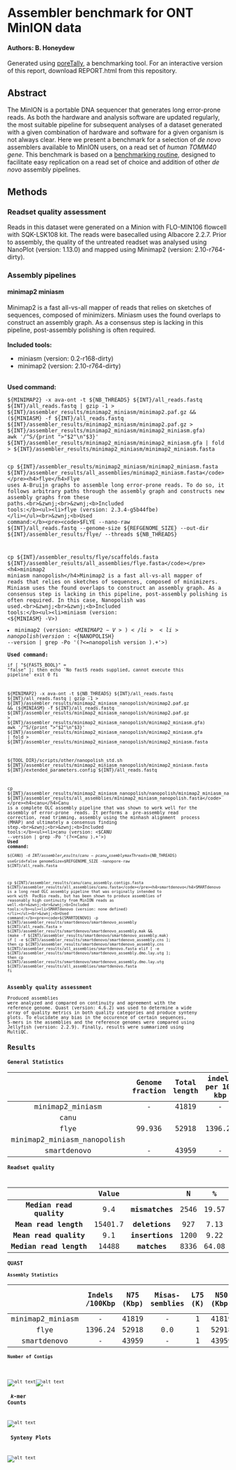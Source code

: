 # Assembler benchmark for ONT MinION data
#### Authors: B. Honeydew
Generated using [poreTally](https://github.com/cvdelannoy/poreTally), a benchmarking tool. For an interactive version of this report, download REPORT.html from this repository.

<h2>Abstract</h2>The MinION is a portable DNA sequencer that generates long error-prone reads. As both the hardware and analysis software are updated regularly, the most suitable pipeline for subsequent analyses of a dataset generated with a given combination of hardware and software for a given organism is not always clear. Here we present a benchmark for a selection of <i>de novo</i> assemblers available to MinION users, on a read set of <i>human TOMM40 gene</i>. This benchmark is based on a <a href=\>benchmarking routine</a>, designed to facilitate easy replication on a read set of choice and addition of other <i>de novo</i> assembly pipelines.<h2>Methods</h2><h3>Readset quality assessment</h3>Reads in this dataset were generated on a Minion with FLO-MIN106 flowcell with SQK-LSK108 kit. The reads were basecalled using Albacore 2.2.7. Prior to assembly, the quality of the untreated readset was analysed using NanoPlot (version: 1.13.0) and mapped using Minimap2 (version: 2.10-r764-dirty).<h3>Assembly pipelines</h3><h4>minimap2 miniasm</h4>Minimap2 is a fast all-vs-all mapper of reads that relies on sketches of sequences, composed of minimizers. Miniasm uses the found overlaps to construct an assembly graph. As a consensus step is lacking in this pipeline, post-assembly polishing is often required.<br>&zwnj;<br>&zwnj;<b>Included tools:</b><ul><li>miniasm (version: 0.2-r168-dirty) </li><li>minimap2 (version: 2.10-r764-dirty) </li></ul><br>&zwnj;<b>Used command:</b><pre><code>${MINIMAP2} -x ava-ont -t ${NB_THREADS} ${INT}/all_reads.fastq ${INT}/all_reads.fastq | gzip -1 > ${INT}/assembler_results/minimap2_miniasm/minimap2.paf.gz && (${MINIASM} -f ${INT}/all_reads.fastq ${INT}/assembler_results/minimap2_miniasm/minimap2.paf.gz > ${INT}/assembler_results/minimap2_miniasm/minimap2_miniasm.gfa)
awk '/^S/{print ">"$2"\n"$3}' ${INT}/assembler_results/minimap2_miniasm/minimap2_miniasm.gfa | fold > ${INT}/assembler_results/minimap2_miniasm/minimap2_miniasm.fasta

cp ${INT}/assembler_results/minimap2_miniasm/minimap2_miniasm.fasta ${INT}/assembler_results/all_assemblies/minimap2_miniasm.fasta</code></pre><h4>flye</h4>Flye uses A-Bruijn graphs to assemble long error-prone reads. To do so, it follows arbitrary paths through the assembly graph and constructs new assembly graphs from these paths.<br>&zwnj;<br>&zwnj;<b>Included tools:</b><ul><li>flye (version: 2.3.4-g5b44fbe) </li></ul><br>&zwnj;<b>Used command:</b><pre><code>$FLYE --nano-raw ${INT}/all_reads.fastq --genome-size ${REFGENOME_SIZE} --out-dir ${INT}/assembler_results/flye/ --threads ${NB_THREADS}

cp ${INT}/assembler_results/flye/scaffolds.fasta ${INT}/assembler_results/all_assemblies/flye.fasta</code></pre><h4>minimap2 miniasm nanopolish</h4>Minimap2 is a fast all-vs-all mapper of reads that relies on sketches of sequences, composed of minimizers. Miniasm uses the found overlaps to construct an assembly graph. As a consensus step is lacking in this pipeline, post-assembly polishing is often required. In this case, Nanopolish was used.<br>&zwnj;<br>&zwnj;<b>Included tools:</b><ul><li>miniasm (version: <${MINIASM} -V>) </li><li>minimap2 (version: <${MINIMAP2} -V>) </li><li>nanopolish (version: <${NANOPOLISH} --version | grep -Po '(?<=nanopolish version ).+'>) </li></ul><br>&zwnj;<b>Used command:</b><pre><code>if [ "${FAST5_BOOL}" = "false"  ]; then
	echo 'No fast5 reads supplied, cannot execute this pipeline'
	exit 0
fi

${MINIMAP2} -x ava-ont -t ${NB_THREADS} ${INT}/all_reads.fastq ${INT}/all_reads.fastq | gzip -1 > ${INT}/assembler_results/minimap2_miniasm_nanopolish/minimap2.paf.gz && (${MINIASM} -f ${INT}/all_reads.fastq ${INT}/assembler_results/minimap2_miniasm_nanopolish/minimap2.paf.gz > ${INT}/assembler_results/minimap2_miniasm_nanopolish/minimap2_miniasm.gfa)
awk '/^S/{print ">"$2"\n"$3}' ${INT}/assembler_results/minimap2_miniasm_nanopolish/minimap2_miniasm.gfa | fold > ${INT}/assembler_results/minimap2_miniasm_nanopolish/minimap2_miniasm.fasta

${TOOL_DIR}/scripts/other/nanopolish_std.sh ${INT}/assembler_results/minimap2_miniasm_nanopolish/minimap2_miniasm.fasta ${INT}/extended_parameters.config ${INT}/all_reads.fastq

cp ${INT}/assembler_results/minimap2_miniasm_nanopolish/nanopolish/minimap2_miniasm_nanopolish.fasta ${INT}/assembler_results/all_assemblies/minimap2_miniasm_nanopolish.fasta</code></pre><h4>canu</h4>Canu is a complete OLC assembly pipeline that was shown to work well for the assembly of error-prone  reads. It performs a  pre-assembly read correction, read trimming, assembly using the minhash alignment  process (MHAP) and ultimately a consensus finding step.<br>&zwnj;<br>&zwnj;<b>Included tools:</b><ul><li>canu (version: <$CANU --version | grep -Po '(?<=Canu ).+'>) </li></ul><br>&zwnj;<b>Used command:</b><pre><code>${CANU} -d ${INT}/assembler_results/canu -p canu_assembly maxThreads=${NB_THREADS} useGrid=false genomeSize=$REFGENOME_SIZE -nanopore-raw ${INT}/all_reads.fasta

cp ${INT}/assembler_results/canu/canu_assembly.contigs.fasta ${INT}/assembler_results/all_assemblies/canu.fasta</code></pre><h4>smartdenovo</h4>SMARTdenovo is a long read OLC assembly pipeline that was originally intended to work with  PacBio reads, but has been shown to produce assemblies of reasonably high continuity from MinION reads as well.<br>&zwnj;<br>&zwnj;<b>Included tools:</b><ul><li>SMARTdenovo (version: none defined) </li></ul><br>&zwnj;<b>Used command:</b><pre><code>${SMARTDENOVO} -p ${INT}/assembler_results/smartdenovo/smartdenovo_assembly ${INT}/all_reads.fasta > ${INT}/assembler_results/smartdenovo/smartdenovo_assembly.mak && (make -f ${INT}/assembler_results/smartdenovo/smartdenovo_assembly.mak)
if [ -e ${INT}/assembler_results/smartdenovo/smartdenovo_assembly.cns ]; then
	cp ${INT}/assembler_results/smartdenovo/smartdenovo_assembly.cns ${INT}/assembler_results/all_assemblies/smartdenovo.fasta
elif [ -e ${INT}/assembler_results/smartdenovo/smartdenovo_assembly.dmo.lay.utg ]; then
	cp ${INT}/assembler_results/smartdenovo/smartdenovo_assembly.dmo.lay.utg ${INT}/assembler_results/all_assemblies/smartdenovo.fasta
fi</code></pre><h3>Assembly quality assessment</h3>Produced assemblies were analyzed and compared on continuity and agreement with the reference genome. Quast (version: 4.6.2) was used to determine a wide array of quality metrics in both quality categories and produce synteny plots. To elucidate any bias in the occurence of certain sequences, 5-mers in the assemblies and the reference genomes were compared using Jellyfish (version: 2.2.9). Finally, results were summarized using MultiQC.<h2>Results</h2><h3>General Statistics</h3><table>
<thead>
<tr><th style="text-align: center;">                           </th><th style="text-align: center;"> Genome fraction </th><th style="text-align: center;"> Total length </th><th style="text-align: center;"> indels per 100 kbp </th><th style="text-align: center;"> mismatches per 100 kbp </th><th style="text-align: center;"> N50 </th><th style="text-align: center;"> CPU time </th></tr>
</thead>
<tbody>
<tr><td style="text-align: center;">     minimap2_miniasm      </td><td style="text-align: center;">        -        </td><td style="text-align: center;">    41819     </td><td style="text-align: center;">         -          </td><td style="text-align: center;">           -            </td><td style="text-align: center;">41819</td><td style="text-align: center;"> 0:00:00  </td></tr>
<tr><td style="text-align: center;">           canu            </td><td style="text-align: center;">                 </td><td style="text-align: center;">              </td><td style="text-align: center;">                    </td><td style="text-align: center;">                        </td><td style="text-align: center;">     </td><td style="text-align: center;"> 0:00:36  </td></tr>
<tr><td style="text-align: center;">           flye            </td><td style="text-align: center;">     99.936      </td><td style="text-align: center;">    52918     </td><td style="text-align: center;">      1396.24       </td><td style="text-align: center;">         409.24         </td><td style="text-align: center;">52918</td><td style="text-align: center;"> 0:01:22  </td></tr>
<tr><td style="text-align: center;">minimap2_miniasm_nanopolish</td><td style="text-align: center;">                 </td><td style="text-align: center;">              </td><td style="text-align: center;">                    </td><td style="text-align: center;">                        </td><td style="text-align: center;">     </td><td style="text-align: center;"> 0:00:00  </td></tr>
<tr><td style="text-align: center;">        smartdenovo        </td><td style="text-align: center;">        -        </td><td style="text-align: center;">    43959     </td><td style="text-align: center;">         -          </td><td style="text-align: center;">           -            </td><td style="text-align: center;">43959</td><td style="text-align: center;"> 0:00:01  </td></tr>
</tbody>
</table><h3>Readset quality</h3>
<table>
<thead>
<tr><th style="text-align: center;">                          </th><th style="text-align: center;"> Value </th><th style="text-align: center;">                 </th><th style="text-align: center;"> N  </th><th style="text-align: center;">  %  </th></tr>
</thead>
<tbody>
<tr><td style="text-align: center;"><b>Median read quality</b></td><td style="text-align: center;">  9.4  </td><td style="text-align: center;"><b>mismatches</b></td><td style="text-align: center;">2546</td><td style="text-align: center;">19.57</td></tr>
<tr><td style="text-align: center;"> <b>Mean read length</b>  </td><td style="text-align: center;">15401.7</td><td style="text-align: center;"><b>deletions</b> </td><td style="text-align: center;">927 </td><td style="text-align: center;">7.13 </td></tr>
<tr><td style="text-align: center;"> <b>Mean read quality</b> </td><td style="text-align: center;">  9.1  </td><td style="text-align: center;"><b>insertions</b></td><td style="text-align: center;">1200</td><td style="text-align: center;">9.22 </td></tr>
<tr><td style="text-align: center;"><b>Median read length</b> </td><td style="text-align: center;"> 14488 </td><td style="text-align: center;"> <b>matches</b>  </td><td style="text-align: center;">8336</td><td style="text-align: center;">64.08</td></tr>
</tbody>
</table><h3>QUAST</h3><h4>Assembly Statistics</h4><table>
<thead>
<tr><th style="text-align: center;">                </th><th style="text-align: center;"> Indels /100Kbp </th><th style="text-align: center;"> N75 (Kbp) </th><th style="text-align: center;"> Misas- semblies </th><th style="text-align: center;"> L75 (K) </th><th style="text-align: center;"> N50 (Kbp) </th><th style="text-align: center;"> Largest contig (Kbp) </th><th style="text-align: center;"> Length (Mbp) </th><th style="text-align: center;"> Genome Fraction </th><th style="text-align: center;"> L50 (K) </th><th style="text-align: center;"> Mismatches /100Kbp </th></tr>
</thead>
<tbody>
<tr><td style="text-align: center;">minimap2_miniasm</td><td style="text-align: center;">       -        </td><td style="text-align: center;">   41819   </td><td style="text-align: center;">        -        </td><td style="text-align: center;">    1    </td><td style="text-align: center;">   41819   </td><td style="text-align: center;">        41819         </td><td style="text-align: center;">    41819     </td><td style="text-align: center;">        -        </td><td style="text-align: center;">    1    </td><td style="text-align: center;">         -          </td></tr>
<tr><td style="text-align: center;">      flye      </td><td style="text-align: center;">    1396.24     </td><td style="text-align: center;">   52918   </td><td style="text-align: center;">       0.0       </td><td style="text-align: center;">    1    </td><td style="text-align: center;">   52918   </td><td style="text-align: center;">        52918         </td><td style="text-align: center;">    52918     </td><td style="text-align: center;">     99.936      </td><td style="text-align: center;">    1    </td><td style="text-align: center;">       409.24       </td></tr>
<tr><td style="text-align: center;">  smartdenovo   </td><td style="text-align: center;">       -        </td><td style="text-align: center;">   43959   </td><td style="text-align: center;">        -        </td><td style="text-align: center;">    1    </td><td style="text-align: center;">   43959   </td><td style="text-align: center;">        43959         </td><td style="text-align: center;">    43959     </td><td style="text-align: center;">        -        </td><td style="text-align: center;">    1    </td><td style="text-align: center;">         -          </td></tr>
</tbody>
</table><h4>Number of Contigs</h4>

![alt text](multiqc_plots/png/mqc_quast_num_contigs_1.png "contig numbers")![alt text](multiqc_plots/png/mqc_quast_num_contigs_1_pc.png "contig percentages")<h3> <i>k</i>-mer Counts</h3>

![alt text](multiqc_plots/png/mqc_jellyfish_kmer_scatterplot.png "kmer plots")<h3> Synteny Plots</h3>

![alt text](multiqc_plots/png/mqc_mummerplot.png "synteny plots")